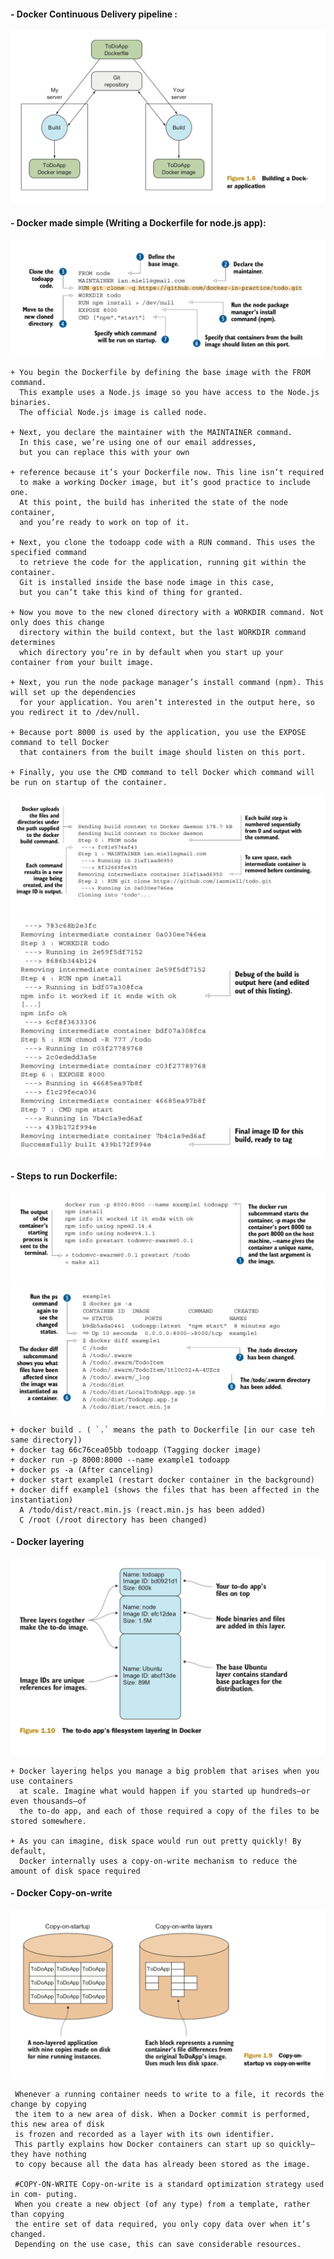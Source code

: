#### - Docker Continuous Delivery pipeline :

![Architecture](./static/architecture.png)

#### - Docker made simple (Writing a Dockerfile for node.js app):

![Architecture](./static/dockerfile-explained.png)

    + You begin the Dockerfile by defining the base image with the FROM command.
      This example uses a Node.js image so you have access to the Node.js binaries.
      The official Node.js image is called node.

    + Next, you declare the maintainer with the MAINTAINER command.
      In this case, we’re using one of our email addresses,
      but you can replace this with your own

    + reference because it’s your Dockerfile now. This line isn’t required
      to make a working Docker image, but it’s good practice to include one.
      At this point, the build has inherited the state of the node container,
      and you’re ready to work on top of it.

    + Next, you clone the todoapp code with a RUN command. This uses the specified command
      to retrieve the code for the application, running git within the container.
      Git is installed inside the base node image in this case,
      but you can’t take this kind of thing for granted.

    + Now you move to the new cloned directory with a WORKDIR command. Not only does this change
      directory within the build context, but the last WORKDIR command determines
      which directory you’re in by default when you start up your container from your built image.

    + Next, you run the node package manager’s install command (npm). This will set up the dependencies
      for your application. You aren’t interested in the output here, so you redirect it to /dev/null.

    + Because port 8000 is used by the application, you use the EXPOSE command to tell Docker
      that containers from the built image should listen on this port.

    + Finally, you use the CMD command to tell Docker which command will be run on startup of the container.

![Architecture](./static/process-docker-image-build-1.png)
![Architecture](./static/process-docker-image-build-2.png)

#### - Steps to run Dockerfile:

![Architecture](./static/process-docker-image-container-run-1.png)
![Architecture](./static/process-docker-image-container-run-2.png)

    + docker build . ( `.` means the path to Dockerfile [in our case teh same directory])
    + docker tag 66c76cea05bb todoapp (Tagging docker image)
    + docker run -p 8000:8000 --name example1 todoapp
    + docker ps -a (After canceling)
    + docker start example1 (restart docker container in the background)
    + docker diff example1 (shows the files that has been affected in the instantiation)
      A /todo/dist/react.min.js (react.min.js has been added)
      C /root (/root directory has been changed)


#### - Docker layering

![Architecture](./static/docker-layers.png)

    + Docker layering helps you manage a big problem that arises when you use containers
      at scale. Imagine what would happen if you started up hundreds—or even thousands—of
      the to-do app, and each of those required a copy of the files to be stored somewhere.

    + As you can imagine, disk space would run out pretty quickly! By default,
      Docker internally uses a copy-on-write mechanism to reduce the amount of disk space required

#### - Docker Copy-on-write

![Architecture](./static/docker-copy-on-write-mechanism.png)

     Whenever a running container needs to write to a file, it records the change by copying
     the item to a new area of disk. When a Docker commit is performed, this new area of disk
     is frozen and recorded as a layer with its own identifier.
     This partly explains how Docker containers can start up so quickly—they have nothing
     to copy because all the data has already been stored as the image.

     #COPY-ON-WRITE Copy-on-write is a standard optimization strategy used in com- puting.
     When you create a new object (of any type) from a template, rather than copying
     the entire set of data required, you only copy data over when it’s changed.
     Depending on the use case, this can save considerable resources.
